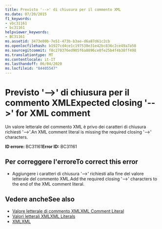 ```yaml
---
title: Previsto '-->' di chiusura per il commento XML
ms.date: 07/20/2015
f1_keywords:
- vbc31161
- bc31161
helpviewer_keywords:
- BC31161
ms.assetid: 3473e80b-7e51-473b-b3ae-d6a87d61c2cb
ms.openlocfilehash: b1927cd4ce1c197538e31e42bc836c2ce49a7a58
ms.sourcegitcommit: f8c270376ed905f6a8896ce0fe25b4f4b38ff498
ms.translationtype: MT
ms.contentlocale: it-IT
ms.lasthandoff: 06/04/2020
ms.locfileid: "84405547"
---
```

# <a name="expected-closing----for-xml-comment"></a><span data-ttu-id="a438b-102">Previsto '-->' di chiusura per il commento XML</span><span class="sxs-lookup"><span data-stu-id="a438b-102">Expected closing '-->' for XML comment</span></span>
<span data-ttu-id="a438b-103">Un valore letterale del commento XML è privo dei caratteri di chiusura richiesti '-->'.</span><span class="sxs-lookup"><span data-stu-id="a438b-103">An XML comment literal is missing the required closing '-->' characters.</span></span>  
  
 <span data-ttu-id="a438b-104">**ID errore:** BC31161</span><span class="sxs-lookup"><span data-stu-id="a438b-104">**Error ID:** BC31161</span></span>  
  
## <a name="to-correct-this-error"></a><span data-ttu-id="a438b-105">Per correggere l'errore</span><span class="sxs-lookup"><span data-stu-id="a438b-105">To correct this error</span></span>  
  
- <span data-ttu-id="a438b-106">Aggiungere i caratteri di chiusura '-->' richiesti alla fine del valore letterale del commento XML.</span><span class="sxs-lookup"><span data-stu-id="a438b-106">Add the required closing '-->' characters to the end of the XML comment literal.</span></span>  
  
## <a name="see-also"></a><span data-ttu-id="a438b-107">Vedere anche</span><span class="sxs-lookup"><span data-stu-id="a438b-107">See also</span></span>

- [<span data-ttu-id="a438b-108">Valore letterale di commento XML</span><span class="sxs-lookup"><span data-stu-id="a438b-108">XML Comment Literal</span></span>](../language-reference/xml-literals/xml-comment-literal.md)
- [<span data-ttu-id="a438b-109">Valori letterali XML</span><span class="sxs-lookup"><span data-stu-id="a438b-109">XML Literals</span></span>](../language-reference/xml-literals/index.md)
- [<span data-ttu-id="a438b-110">XML</span><span class="sxs-lookup"><span data-stu-id="a438b-110">XML</span></span>](../programming-guide/language-features/xml/index.md)
